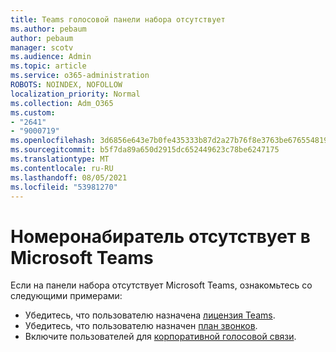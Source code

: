 ```yaml
---
title: Teams голосовой панели набора отсутствует
ms.author: pebaum
author: pebaum
manager: scotv
ms.audience: Admin
ms.topic: article
ms.service: o365-administration
ROBOTS: NOINDEX, NOFOLLOW
localization_priority: Normal
ms.collection: Adm_O365
ms.custom:
- "2641"
- "9000719"
ms.openlocfilehash: 3d6856e643e7b0fe435333b87d2a27b76f8e3763be676554819d0147a352273f
ms.sourcegitcommit: b5f7da89a650d2915dc652449623c78be6247175
ms.translationtype: MT
ms.contentlocale: ru-RU
ms.lasthandoff: 08/05/2021
ms.locfileid: "53981270"
---
```

# <a name="dial-pad-is-missing-in-microsoft-teams"></a>Номеронабиратель отсутствует в Microsoft Teams 

Если на панели набора отсутствует Microsoft Teams, ознакомьтесь со следующими примерами:

- Убедитесь, что пользователю назначена [лицензия Teams](https://docs.microsoft.com/MicrosoftTeams/assign-teams-licenses).
- Убедитесь, что пользователю назначен [план звонков](https://docs.microsoft.com/MicrosoftTeams/calling-plan-landing-page).
- Включите пользователей для [корпоративной голосовой связи](https://docs.microsoft.com/skypeforbusiness/skype-for-business-hybrid-solutions/plan-your-phone-system-cloud-pbx-solution/enable-users-for-enterprise-voice-online-and-phone-system-voicemail#to-enable-your-users-for-phone-system-in-office-365-voice-and-voicemail).
